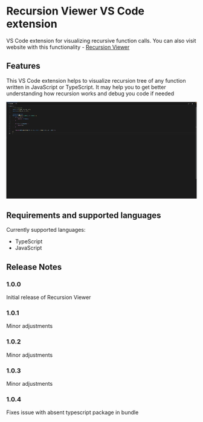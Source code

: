 # Recursion Viewer VS Code extension

VS Code extension for visualizing recursive function calls. You can also visit website with this functionality - [Recursion Viewer](https://dmytrobaida.github.io/recursion-viewer/)

## Features

This VS Code extension helps to visualize recursion tree of any function written in JavaScript or TypeScript. It may help you to get better understanding how recursion works and debug you code if needed

![Visualization example](https://raw.githubusercontent.com/dmytrobaida/recursion-viewer/main/apps/extension/assets/extension.gif)

## Requirements and supported languages

Currently supported languages:

-   TypeScript
-   JavaScript

## Release Notes

### 1.0.0

Initial release of Recursion Viewer

### 1.0.1

Minor adjustments

### 1.0.2

Minor adjustments

### 1.0.3

Minor adjustments

### 1.0.4

Fixes issue with absent typescript package in bundle
